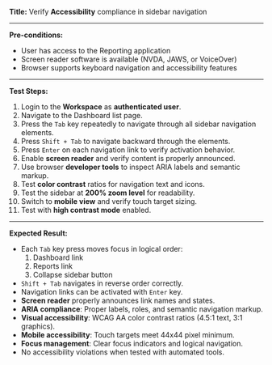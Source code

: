**Title:** Verify **Accessibility** compliance in sidebar navigation

---

**Pre-conditions:**
- User has access to the Reporting application
- Screen reader software is available (NVDA, JAWS, or VoiceOver)
- Browser supports keyboard navigation and accessibility features

---

**Test Steps:**
1. Login to the **Workspace** as **authenticated user**.
2. Navigate to the Dashboard list page.
3. Press the `Tab` key repeatedly to navigate through all sidebar navigation elements.
4. Press `Shift + Tab` to navigate backward through the elements.
5. Press `Enter` on each navigation link to verify activation behavior.
6. Enable **screen reader** and verify content is properly announced.
7. Use browser **developer tools** to inspect ARIA labels and semantic markup.
8. Test **color contrast** ratios for navigation text and icons.
9. Test the sidebar at **200% zoom level** for readability.
10. Switch to **mobile view** and verify touch target sizing.
11. Test with **high contrast mode** enabled.

---

**Expected Result:**
- Each `Tab` key press moves focus in logical order:
    1. Dashboard link
    2. Reports link
    3. Collapse sidebar button
- `Shift + Tab` navigates in reverse order correctly.
- Navigation links can be activated with `Enter` key.
- **Screen reader** properly announces link names and states.
- **ARIA compliance**: Proper labels, roles, and semantic navigation markup.
- **Visual accessibility**: WCAG AA color contrast ratios (4.5:1 text, 3:1 graphics).
- **Mobile accessibility**: Touch targets meet 44x44 pixel minimum.
- **Focus management**: Clear focus indicators and logical navigation.
- No accessibility violations when tested with automated tools.